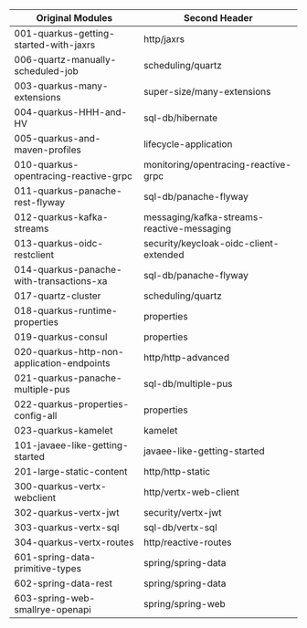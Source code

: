 
| Original Modules  | Second Header |
| ------------- | ------------- |
| 001-quarkus-getting-started-with-jaxrs | http/jaxrs |
| 006-quartz-manually-scheduled-job | scheduling/quartz |
| 003-quarkus-many-extensions | super-size/many-extensions |
| 004-quarkus-HHH-and-HV | sql-db/hibernate |
| 005-quarkus-and-maven-profiles | lifecycle-application |
| 010-quarkus-opentracing-reactive-grpc | monitoring/opentracing-reactive-grpc |
| 011-quarkus-panache-rest-flyway | sql-db/panache-flyway |
| 012-quarkus-kafka-streams | messaging/kafka-streams-reactive-messaging |
| 013-quarkus-oidc-restclient | security/keycloak-oidc-client-extended |
| 014-quarkus-panache-with-transactions-xa | sql-db/panache-flyway |
| 017-quartz-cluster | scheduling/quartz |
| 018-quarkus-runtime-properties | properties |
| 019-quarkus-consul | properties |
| 020-quarkus-http-non-application-endpoints | http/http-advanced |
| 021-quarkus-panache-multiple-pus | sql-db/multiple-pus |
| 022-quarkus-properties-config-all | properties |
| 023-quarkus-kamelet | kamelet |
| 101-javaee-like-getting-started | javaee-like-getting-started |
| 201-large-static-content | http/http-static |
| 300-quarkus-vertx-webclient | http/vertx-web-client |
| 302-quarkus-vertx-jwt | security/vertx-jwt|
| 303-quarkus-vertx-sql | sql-db/vertx-sql |
| 304-quarkus-vertx-routes | http/reactive-routes |
| 601-spring-data-primitive-types | spring/spring-data |
| 602-spring-data-rest | spring/spring-data |
| 603-spring-web-smallrye-openapi | spring/spring-web |
